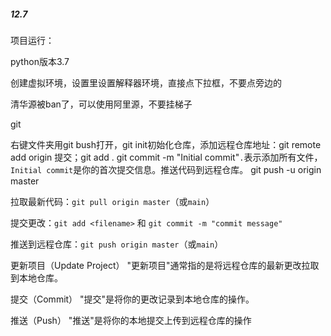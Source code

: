 ##### 12.7

项目运行：

python版本3.7 

创建虚拟环境，设置里设置解释器环境，直接点下拉框，不要点旁边的

清华源被ban了，可以使用阿里源，不要挂梯子

git

右键文件夹用git bush打开，git init初始化仓库，添加远程仓库地址：git remote add origin <remote-repository-url>  提交；git add .      git commit -m "Initial commit"`.`表示添加所有文件，`Initial commit`是你的首次提交信息。推送代码到远程仓库。 git push -u origin master

拉取最新代码：`git pull origin master`（或`main`）

提交更改：`git add <filename>` 和 `git commit -m "commit message"`

推送到远程仓库：`git push origin master`（或`main`）

更新项目（Update Project）
"更新项目"通常指的是将远程仓库的最新更改拉取到本地仓库。

提交（Commit）
"提交"是将你的更改记录到本地仓库的操作。

推送（Push）
"推送"是将你的本地提交上传到远程仓库的操作





